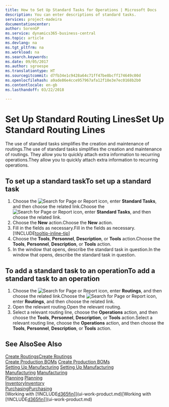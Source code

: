 ```yaml
---
title: How to Set Up Standard Tasks for Operations | Microsoft Docs
description: You can enter descriptions of standard tasks.
services: project-madeira
documentationcenter: 
author: SorenGP
ms.service: dynamics365-business-central
ms.topic: article
ms.devlang: na
ms.tgt_pltfrm: na
ms.workload: na
ms.search.keywords: 
ms.date: 09/05/2017
ms.author: sgroespe
ms.translationtype: HT
ms.sourcegitcommit: d7fb34e1c9428a64c71ff47be8bcff174649c00d
ms.openlocfilehash: a9ade86e4cce957967afa12f18e3e7ec0168b2b0
ms.contentlocale: en-gb
ms.lasthandoff: 03/22/2018

---
```

# <a name="set-up-standard-routing-lines"></a><span data-ttu-id="fee6a-103">Set Up Standard Routing Lines</span><span class="sxs-lookup"><span data-stu-id="fee6a-103">Set Up Standard Routing Lines</span></span>
<span data-ttu-id="fee6a-104">The use of standard tasks simplifies the creation and maintenance of routings.</span><span class="sxs-lookup"><span data-stu-id="fee6a-104">The use of standard tasks simplifies the creation and maintenance of routings.</span></span> <span data-ttu-id="fee6a-105">They allow you to quickly attach extra information to recurring operations.</span><span class="sxs-lookup"><span data-stu-id="fee6a-105">They allow you to quickly attach extra information to recurring operations.</span></span>

## <a name="to-set-up-a-standard-task"></a><span data-ttu-id="fee6a-106">To set up a standard task</span><span class="sxs-lookup"><span data-stu-id="fee6a-106">To set up a standard task</span></span>
1. <span data-ttu-id="fee6a-107">Choose the ![Search for Page or Report](media/ui-search/search_small.png "Search for Page or Report icon") icon, enter **Standard Tasks**, and then choose the related link.</span><span class="sxs-lookup"><span data-stu-id="fee6a-107">Choose the ![Search for Page or Report](media/ui-search/search_small.png "Search for Page or Report icon") icon, enter **Standard Tasks**, and then choose the related link.</span></span>
2. <span data-ttu-id="fee6a-108">Choose the **New** action.</span><span class="sxs-lookup"><span data-stu-id="fee6a-108">Choose the **New** action.</span></span>
3. <span data-ttu-id="fee6a-109">Fill in the fields as necessary.</span><span class="sxs-lookup"><span data-stu-id="fee6a-109">Fill in the fields as necessary.</span></span> [!INCLUDE[tooltip-inline-tip](includes/tooltip-inline-tip_md.md)]
4. <span data-ttu-id="fee6a-110">Choose the **Tools**, **Personnel**, **Description**, or **Tools** action.</span><span class="sxs-lookup"><span data-stu-id="fee6a-110">Choose the **Tools**, **Personnel**, **Description**, or **Tools** action.</span></span>
5. <span data-ttu-id="fee6a-111">In the window that opens, describe the standard task in question.</span><span class="sxs-lookup"><span data-stu-id="fee6a-111">In the window that opens, describe the standard task in question.</span></span>

## <a name="to-add-a-standard-task-to-an-operation"></a><span data-ttu-id="fee6a-112">To add a standard task to an operation</span><span class="sxs-lookup"><span data-stu-id="fee6a-112">To add a standard task to an operation</span></span>
1. <span data-ttu-id="fee6a-113">Choose the ![Search for Page or Report](media/ui-search/search_small.png "Search for Page or Report icon") icon, enter **Routings**, and then choose the related link.</span><span class="sxs-lookup"><span data-stu-id="fee6a-113">Choose the ![Search for Page or Report](media/ui-search/search_small.png "Search for Page or Report icon") icon, enter **Routings**, and then choose the related link.</span></span>
2. <span data-ttu-id="fee6a-114">Open the relevant routing.</span><span class="sxs-lookup"><span data-stu-id="fee6a-114">Open the relevant routing.</span></span>
3. <span data-ttu-id="fee6a-115">Select a relevant routing line, choose the **Operations** action, and then choose the **Tools**, **Personnel**, **Description**, or **Tools** action.</span><span class="sxs-lookup"><span data-stu-id="fee6a-115">Select a relevant routing line, choose the **Operations** action, and then choose the **Tools**, **Personnel**, **Description**, or **Tools** action.</span></span>

## <a name="see-also"></a><span data-ttu-id="fee6a-116">See Also</span><span class="sxs-lookup"><span data-stu-id="fee6a-116">See Also</span></span>  
[<span data-ttu-id="fee6a-117">Create Routings</span><span class="sxs-lookup"><span data-stu-id="fee6a-117">Create Routings</span></span>](production-how-to-create-routings.md)  
<span data-ttu-id="fee6a-118">[Create Production BOMs](production-how-to-create-production-boms.md)   </span><span class="sxs-lookup"><span data-stu-id="fee6a-118">[Create Production BOMs](production-how-to-create-production-boms.md)   </span></span>  
<span data-ttu-id="fee6a-119">[Setting Up Manufacturing](production-configure-production-processes.md) </span><span class="sxs-lookup"><span data-stu-id="fee6a-119">[Setting Up Manufacturing](production-configure-production-processes.md) </span></span>  
<span data-ttu-id="fee6a-120">[Manufacturing](production-manage-manufacturing.md)  </span><span class="sxs-lookup"><span data-stu-id="fee6a-120">[Manufacturing](production-manage-manufacturing.md)  </span></span>  
<span data-ttu-id="fee6a-121">[Planning](production-planning.md) </span><span class="sxs-lookup"><span data-stu-id="fee6a-121">[Planning](production-planning.md) </span></span>  
[<span data-ttu-id="fee6a-122">Inventory</span><span class="sxs-lookup"><span data-stu-id="fee6a-122">Inventory</span></span>](inventory-manage-inventory.md)  
[<span data-ttu-id="fee6a-123">Purchasing</span><span class="sxs-lookup"><span data-stu-id="fee6a-123">Purchasing</span></span>](purchasing-manage-purchasing.md)  
<span data-ttu-id="fee6a-124">[Working with [!INCLUDE[d365fin](includes/d365fin_md.md)]](ui-work-product.md)</span><span class="sxs-lookup"><span data-stu-id="fee6a-124">[Working with [!INCLUDE[d365fin](includes/d365fin_md.md)]](ui-work-product.md)</span></span>  

